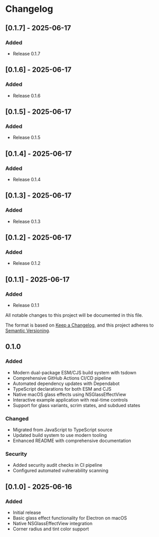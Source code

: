 # Changelog

## [0.1.7] - 2025-06-17

### Added
- Release 0.1.7

## [0.1.6] - 2025-06-17

### Added
- Release 0.1.6

## [0.1.5] - 2025-06-17

### Added
- Release 0.1.5

## [0.1.4] - 2025-06-17

### Added
- Release 0.1.4

## [0.1.3] - 2025-06-17

### Added
- Release 0.1.3

## [0.1.2] - 2025-06-17

### Added
- Release 0.1.2

## [0.1.1] - 2025-06-17

### Added
- Release 0.1.1

All notable changes to this project will be documented in this file.

The format is based on [Keep a Changelog](https://keepachangelog.com/en/1.0.0/),
and this project adheres to [Semantic Versioning](https://semver.org/spec/v2.0.0.html).

## 0.1.0

### Added

- Modern dual-package ESM/CJS build system with tsdown
- Comprehensive GitHub Actions CI/CD pipeline
- Automated dependency updates with Dependabot
- TypeScript declarations for both ESM and CJS
- Native macOS glass effects using NSGlassEffectView
- Interactive example application with real-time controls
- Support for glass variants, scrim states, and subdued states

### Changed

- Migrated from JavaScript to TypeScript source
- Updated build system to use modern tooling
- Enhanced README with comprehensive documentation

### Security

- Added security audit checks in CI pipeline
- Configured automated vulnerability scanning

## [0.1.0] - 2025-06-16

### Added

- Initial release
- Basic glass effect functionality for Electron on macOS
- Native NSGlassEffectView integration
- Corner radius and tint color support
